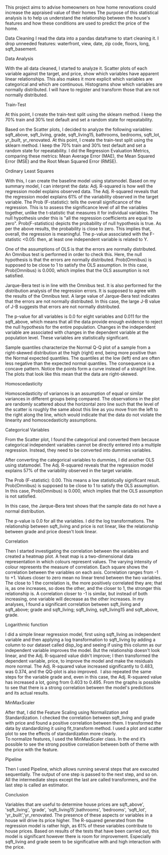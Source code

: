 This project aims to advise homeowners on how home renovations could increase the appraised value of their homes The purpose of this statistical analysis is to help us understand
the relationship between the house's features and how these conditions are used to predict the price of the home.

Data Cleaning
I read the data into a pandas dataframe to start cleaning it. I drop unneeded features: waterfront, view, date, zip code, floors, long, sqft_basement.

Data Analysis

With the all data cleaned, I started to analyze it. Scatter plots of each variable against the target, and price, show which variables have apparent linear relationships. This also makes it more explicit which variables are categorical and which are continuous.
Histograms show which variables are normally distributed. I will have to register and transform those that are not normally distributed.

Train-Test

At this point, I create the train-test split using the sklearn method. I keep the 70% train and 30% test default and set a random state for repeatability.

Based on the Scatter plots, I decided to analyze the following variables:
sqft_above, sqft_living, grade, sqft_living15, bathrooms, bedrooms, sqft_lot, yr_built, yr_renovated.
At this point, I create the train-test split using the sklearn method. I keep the 70% train and 30% test default and set a random state for repeatability. I did the Regression Evaluation Metrics, comparing these metrics: Mean Average Error (MAE), the Mean Squared Error (MSE) and the Root Mean Squared Error (RMSE).

Ordinary Least Squares

With this, I can create the baseline model using statsmodel. Based on my summary model, I can interpret the data:
Adj. R-squared is how well the regression model explains observed data. The Adj. R-squared reveals that the regression model explains 61% of the variability observed in the target variable.
The Prob (F-statistic): tells the overall significance of the regression. This is to assess the significance level of all the variables together, unlike the t-statistic that measures it for individual variables. The null hypothesis under this is "all the regression coefficients are equal to zero". Prob(F-statistics) depicts the probability of null hypothesis is true. As per the above results, the probability is close to zero. This implies that, overall, the regression is meaningful. The p-value associated with the F-statistic <0.05: then, at least one independent variable is related to Y.

One of the assumptions of OLS is that the errors are normally distributed. An Omnibus test is performed in order to check this. Here, the null hypothesis is that the errors are normally distributed. Prob(Omnibus) is supposed to be close to 1 to satisfy the OLS assumption. In this case, Prob(Omnibus) is 0.000, which implies that the OLS assumption is not satisfied.

Jarque-Bera test is in line with the Omnibus test. It is also performed for the distribution analysis of the regression errors. It is supposed to agree with the results of the Omnibus test. A large value of Jarque-Bera test indicates that the errors are not normally distributed. In this case, the large J-B value of J-B suggests that errors are not normally distributed.

The p-value for all variables is 0.0 for eight variables and 0.011 for the sqft_above, which means that all the data provide enough evidence to reject the null hypothesis for the entire population. Changes in the independent variable are associated with changes in the dependent variable at the population level. These variables are statistically significant.

Sample quantiles characterize the Normal Q-Q plot of a sample from a right-skewed distribution at the high (right) end, being more positive than the Normal expected quantiles. The quantiles at the low (left) end are often less negative than the expected normal quantiles. The consequence is a concave pattern.
Notice the points form a curve instead of a straight line. The plots that look like this mean that the data are right-skewed.

Homoscedasticity

Homoscedasticity of variances is an assumption of equal or similar variances in different groups being compared. The observations in the plot are randomly scattered about the horizontal zero line such that the level of the scatter is roughly the same about this line as you move from the left to the right along the line, which would indicate that the data do not violate the linearity and homoscedasticity assumptions.

Categorical Variables

From the Scatter plot, I found the categorical and converted them because categorical independent variables cannot be directly entered into a multiple regression. Instead, they need to be converted into dummies variables.

After converting the categorical variables to dummies, I did another OLS using statsmodel.
The Adj. R-squared reveals that the regression model explains 57% of the variability observed in the target variable.

The Prob (F-statistic): 0.00. This means a low statistically significant result.
Prob(Omnibus) is supposed to be close to 1 to satisfy the OLS assumption. In this case, Prob(Omnibus) is 0.000, which implies that the OLS assumption is not satisfied.

In this case, the Jarque-Bera test shows that the sample data do not have a normal distribution.

The p-value is 0.0 for all the variables. I did the log transformations. The relationship between sqft_living and price is not linear, like the relationship between grade and price doesn't look linear.

Correlation

Then I started investigating the correlation between the variables and created a heatmap plot. A heat map is a two-dimensional data representation in which colours represent values. The varying intensity of colour represents the measure of correlation. Each square shows the correlation between the variables on each axis. Correlation ranges from -1 to +1. Values closer to zero mean no linear trend between the two variables. The close to 1 the correlation is, the more positively correlated they are; that is, as one increases, so does the other, and the closer to 1, the stronger this relationship is. A correlation closer to -1 is similar, but instead of both increasing, one variable will decrease as the other increases. In my analyses, I found a significant correlation between sqft_living and sqft_above; grade and sqft_living; sqft_living, sqft_living15 and sqft_above, grade.

Logarithmic function

I did a simple linear regression model, first using sqft_living as independent variable and then applying a log transformation to sqft_living by adding a column to our dataset called disp_log and seeing if using this column as our independent variable improves the model.
But the relationship doesn't look linear, and the Adj. R-squared value didn't improve; I then transformed the dependent variable, price, to improve the model and make the residuals more normal.
The Adj. R-squared value increased significantly to 0.483, was 0.374, and the QQ-plot is also improved. 
I also repeated the same steps for the variable grade and, even in this case, the Adj. R-squared value has increased a lot, going from 0.403 to 0.495.
From the graphs is possible to see that there is a strong correlation between the model's predictions and its actual results.

MinMaxScaler

After that, I did the Feature Scaling using Normalization and Standardization. I checked the correlation between sqft_living and grade with price and found a positive correlation between them.
I transformed the data by standardizing it using fit_transform method. I used a plot and scatter plot to see the effects of standardization more clearly. To normalize features, I used the MinMaxScaler class. In the end it’s possible to see the strong positive correlation between both of theme with the price with the feature.

Pipeline

Then I used Pipeline, which allows running several steps that are executed sequentially. The output of one step is passed to the next step, and so on. All the intermediate steps except the last are called transformers, and the last step is called an estimator.

Conclusion

Variables that are useful to determine house prices are sqft_above', 'sqft_living', 'grade', 'sqft_living15',bathrooms', 'bedrooms', 'sqft_lot', 'yr_built','yr_renovated.
The presence of these aspects or variables in a house will drive its price higher. The R-squared generated from the regression model is rather high, as 61% of these variables contribute to house prices. Based on results of the tests that have been carried out, this model is significant however there is room for improvement.
Especially sqft_living and grade seem to be significative with and high interaction with the price.
